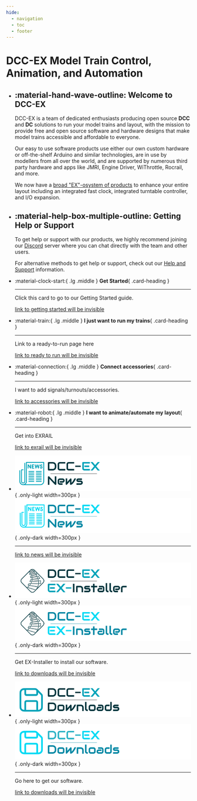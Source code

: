 ```yaml
---
hide:
  - navigation
  - toc
  - footer
---
```


# DCC-EX Model Train Control, Animation, and Automation

<div class="grid cards static home-top-row" markdown>

- ## :material-hand-wave-outline: Welcome to DCC-EX

    DCC-EX is a team of dedicated enthusiasts producing open source **DCC** and **DC** solutions to run your model trains and layout, with the mission to provide free and open source software and hardware designs that make model trains accessible and affordable to everyone.

    Our easy to use software products use either our own custom hardware or off-the-shelf Arduino and similar technologies, are in use by modellers from all over the world, and are supported by numerous third party hardware and apps like JMRI, Engine Driver, WiThrottle, Rocrail, and more.

    We now have a [broad "EX"-osystem of products](/products/products.md) to enhance your entire layout including an integrated fast clock, integrated turntable controller, and I/O expansion.

- ## :material-help-box-multiple-outline: Getting Help or Support

    To get help or support with our products, we highly recommend joining our [Discord](https://discord.gg/y2sB4Fp) server where you can chat directly with the team and other users.

    For alternative methods to get help or support, check out our [Help and Support](/support/index.md) information.

</div>

<div class="grid main-clickable-cards-grid" markdown>

<div class="main-grid-column-1" markdown>

<div class="grid cards clickable inner-column-card-grid" markdown>

- :material-clock-start:{ .lg .middle } **Get Started**{ .card-heading }

    ---

    Click this card to go to our Getting Started guide.

    [link to getting started will be invisible](/getting-started/01-getting-started.md)

- :material-train:{ .lg .middle } **I just want to run my trains**{ .card-heading }

    ---

    Link to a ready-to-run page here

    [link to ready to run will be invisible](/products/ex-csb1/1-ex-csb1.md)

</div> <!-- inner-column-card-grid -->

</div> <!-- main-grid-column-1 -->

<div class="main-grid-column-2" markdown>

<div class="grid cards clickable inner-column-card-grid" markdown>

- :material-connection:{ .lg .middle } **Connect accessories**{ .card-heading }

    ---

    I want to add signals/turnouts/accessories.

    [link to accessories will be invisible](/products/ex-commandstation/accessories/1-accessories.md)

- :material-robot:{ .lg .middle } **I want to animate/automate my layout**{ .card-heading }

    ---

    Get into EXRAIL

    [link to exrail will be invisible](/products/ex-commandstation/exrail/1-exrail.md)

</div> <!-- inner-column-card-grid -->

</div> <!-- main-grid-column-2 -->

<div class="main-grid-column-3" markdown>

<div class="grid cards clickable inner-column-card-grid" markdown>

- ![DCC-EX News](/_static/images/logos/product-logo-news-light.png){ .only-light width=300px }
  ![DCC-EX News](/_static/images/logos/product-logo-news-dark.png){ .only-dark width=300px }

    ---

    <!-- LATEST-NEWS -->

    [link to news will be invisible](/news/index.md)

- ![EX-Installer](/_static/images/logos/product-logo-ex-installer-light.png){ .only-light width=300px }
  ![EX-Installer](/_static/images/logos/product-logo-ex-installer-dark.png){ .only-dark width=300px }

    ---

    Get EX-Installer to install our software.

    [link to downloads will be invisible](/getting-started/10-downloads.md#ex-installer)

- ![DCC-EX Downloads](/_static/images/logos/product-logo-download-light.png){ .only-light width=300px }
  ![DCC-EX Downloads](/_static/images/logos/product-logo-download-dark.png){ .only-dark width=300px }

    ---

    Go here to get our software.

    [link to downloads will be invisible](/getting-started/10-downloads.md)

</div> <!-- inner-column-card-grid -->

</div> <!-- main-grid-column-3 -->

</div> <!-- main-clickable-cards-grid -->
